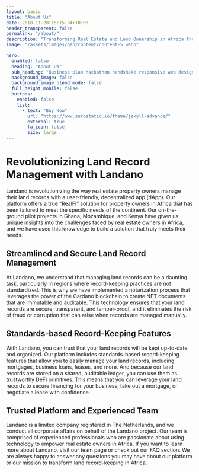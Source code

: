 ```yaml
---
layout: basic
title: "About Us"
date: 2018-11-28T15:15:34+10:00
header_transparent: false
permalink: "/about/"
description: "Transforming Real Estate and Land Ownership in Africa through Blockchain Technology"
image: "/assets/images/gen/content/content-5.webp"

hero:
  enabled: false
  heading: "About Us"
  sub_heading: "Business plan hackathon handshake responsive web design."
  background_image: false
  background_image_blend_mode: false
  full_height_mobile: false
  buttons:
    enabled: false
    list:
      - text: "Buy Now"
        url: "https://www.zerostatic.io/theme/jekyll-advance/"
        external: true
        fa_icon: false
        size: large
---
```


# Revolutionizing Land Record Management with Landano

Landano is revolutionizing the way real estate property owners manage their land records with a user-friendly, decentralized app (dApp). Our platform offers a true “RealFi” solution for property owners in Africa that has been tailored to meet the specific needs of the continent. Our on-the-ground pilot projects in Ghana, Mozambique, and Kenya have given us unique insights into the challenges faced by real estate owners in Africa, and we have used this knowledge to build a solution that truly meets their needs.

## Streamlined and Secure Land Record Management

At Landano, we understand that managing land records can be a daunting task, particularly in regions where record-keeping practices are not standardized. This is why we have implemented a notarization process that leverages the power of the Cardano blockchain to create NFT documents that are immutable and auditable. This technology ensures that your land records are secure, transparent, and tamper-proof, and it eliminates the risk of fraud or corruption that can arise when records are managed manually.

## Standards-based Record-Keeping Features

With Landano, you can trust that your land records will be kept up-to-date and organized. Our platform includes standards-based record-keeping features that allow you to easily manage your land records, including mortgages, business loans, leases, and more. And because our land records are stored on a shared, auditable ledger, you can use them as trustworthy DeFi primitives. This means that you can leverage your land records to secure financing for your business, take out a mortgage, or negotiate a lease with confidence.

## Trusted Platform and Experienced Team

Landano is a limited company registered in The Netherlands, and we conduct all corporate affairs on behalf of the Landano project. Our team is comprised of experienced professionals who are passionate about using technology to empower real estate owners in Africa. If you want to learn more about Landano, visit our team page or check out our FAQ section. We are always happy to answer any questions you may have about our platform or our mission to transform land record-keeping in Africa.
